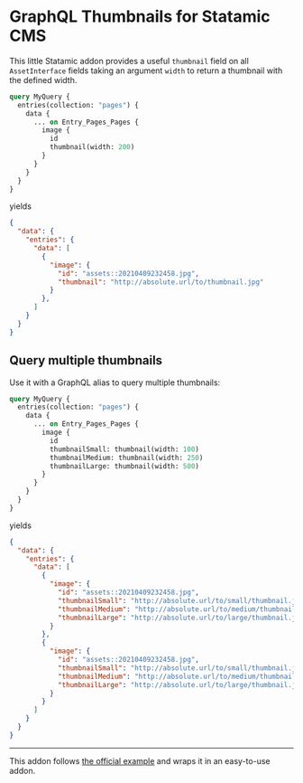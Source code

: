 # GraphQL Thumbnails for Statamic CMS

This little Statamic addon provides a useful `thumbnail` field on all `AssetInterface` fields taking an argument `width` to return a thumbnail with the defined width.

```graphql
query MyQuery {
  entries(collection: "pages") {
    data {
      ... on Entry_Pages_Pages {
        image {
          id
          thumbnail(width: 200)
        }
      }
    }
  }
}
```
yields
```json
{
  "data": {
    "entries": {
      "data": [
        {
          "image": {
            "id": "assets::20210409232458.jpg",
            "thumbnail": "http://absolute.url/to/thumbnail.jpg"
          }
        },
      ]
    }
  }
}
```

## Query multiple thumbnails

Use it with a GraphQL alias to query multiple thumbnails:

```graphql
query MyQuery {
  entries(collection: "pages") {
    data {
      ... on Entry_Pages_Pages {
        image {
          id
          thumbnailSmall: thumbnail(width: 100)
          thumbnailMedium: thumbnail(width: 250)
          thumbnailLarge: thumbnail(width: 500)
        }
      }
    }
  }
}
```
yields
```json
{
  "data": {
    "entries": {
      "data": [
        {
          "image": {
            "id": "assets::20210409232458.jpg",
            "thumbnailSmall": "http://absolute.url/to/small/thumbnail.jpg",
            "thumbnailMedium": "http://absolute.url/to/medium/thumbnail.jpg",
            "thumbnailLarge": "http://absolute.url/to/large/thumbnail.jpg"
          }
        },
        {
          "image": {
            "id": "assets::20210409232458.jpg",
            "thumbnailSmall": "http://absolute.url/to/small/thumbnail.jpg",
            "thumbnailMedium": "http://absolute.url/to/medium/thumbnail.jpg",
            "thumbnailLarge": "http://absolute.url/to/large/thumbnail.jpg"
          }
        }
      ]
    }
  }
}
```

---

This addon follows [the official example](https://statamic.dev/graphql#custom-fields) and wraps it in an easy-to-use addon.